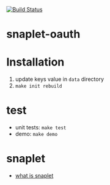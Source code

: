 
[![Build Status](https://secure.travis-ci.org/HaskellCNOrg/snaplet-oauth.png?branch=master)](http://travis-ci.org/HaskellCNOrg/snaplet-oauth)

snaplet-oauth
=============


Installation
=============
  
  1. update keys value in `data` directory
  2. `make init rebuild`

test
=============

  - unit tests: `make test`
  - demo: `make demo`

snaplet
=============

- [what is snaplet]

[what is snaplet]: http://snapframework.com/docs/tutorials/snaplets-tutorial
